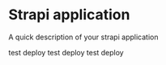 # Strapi application

A quick description of your strapi application

test deploy
test deploy
test deploy
